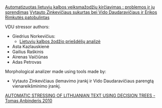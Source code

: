 
[Automatizuotas lietuvių kalbos veiksmažodžių kirčiavimas : problemos ir jų sprendimas](https://www.vdu.lt/cris/handle/20.500.12259/47002)
[Vytauto Zinkevičiaus sukurtas bei Vido Daudaravičiaus ir Erikos Rimkutės patobulintas](http://donelaitis.vdu.lt/main.php?id=4&nr=7_1)

VDU stressor authors:
- Giedrius Norkevičius:
  - [Lietuvių kalbos žodžio priešdėlių analizė](https://www.vdu.lt/cris/handle/20.500.12259/41362)
- Asta Kazlauskienė
- Gailius Raškinis
- Airenas Vaičiūnas
- Adas Petrovas

Morphological analizer made using tools made by:
- Vytauto Zinkevičiaus (lemavimo įrankį ir Vido Daudaravičiaus parengtą vienareikšminimo įrankį.


[AUTOMATIC STRESSING OF LITHUANIAN TEXT USING DECISION TREES - Tomas Anbinderis 2010](https://pdfs.semanticscholar.org/c000/163fd3697a219b412754b7e43bd8e9613181.pdf?_ga=2.60224045.1610844738.1577029476-2121941291.1577029476)